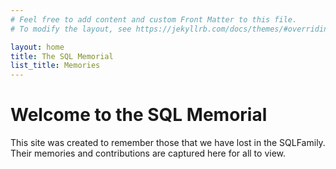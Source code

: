 ```yaml
---
# Feel free to add content and custom Front Matter to this file.
# To modify the layout, see https://jekyllrb.com/docs/themes/#overriding-theme-defaults

layout: home
title: The SQL Memorial
list_title: Memories
---
```

# Welcome to the SQL Memorial

This site was created to remember those that we have lost in the SQLFamily. Their memories and contributions are captured here for all to view.
